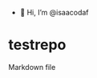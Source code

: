 - 👋 Hi, I’m @isaacodaf
# testrepo

Markdown file

<!---
isaacodaf/isaacodaf is a ✨ special ✨ repository because its `README.md` (this file) appears on your GitHub profile.
You can click the Preview link to take a look at your changes.
--->
